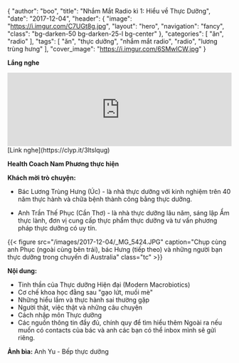 {
  "author": "boo",
  "title": "Nhắm Mắt Radio kì 1: Hiểu về Thực Dưỡng",
  "date": "2017-12-04",
  "header": {
    "image": "https://i.imgur.com/C7UGt8g.jpg",
    "layout": "hero",
    "navigation": "fancy",
    "class": "bg-darken-50 bg-darken-25-l bg-center"
  },
  "categories": [
    "ăn", "radio"
  ],
  "tags": [
    "ăn",
    "thực dưỡng",
    "nhắm mắt radio",
    "radio",
    "lương trùng hưng"
  ],
  "cover_image": "https://i.imgur.com/6SMwICW.jpg"
}

**Lắng nghe**

<iframe width="100%" height="165" src="https://clyp.it/3ltslqug/widget" frameborder="0"></iframe>
[Link nghe](https://clyp.it/3ltslqug)

**Health Coach Nam Phương thực hiện**

**Khách mời trò chuyện:**

- Bác Lương Trùng Hưng (Úc) - là nhà thực dưỡng với kinh nghiệm trên 40 năm thực hành và chữa bệnh thành công bằng thực dưỡng.

- Anh Trần Thế Phục (Cần Thơ) - là nhà thực dưỡng lâu năm, sáng lập Ẩm thực lành, đơn vị cung cấp thực phẩm thực dưỡng và tư vấn phương pháp thực dưỡng có uy tín.

{{< figure src="/images/2017-12-04/_MG_5424.JPG" caption="Chụp cùng anh Phục (ngoài cùng bên trái), bác Hưng (tiếp theo) và những người bạn thực dưỡng trong chuyến đi Australia" class="tc" >}}


**Nội dung:**

- Tinh thần của Thực dưỡng Hiện đại (Modern Macrobiotics)
- Cơ chế khoa học đằng sau "gạo lứt, muối mè"
- Những hiểu lầm và thực hành sai thường gặp
- Người thật, việc thật và những câu chuyện
- Cách nhập môn Thực dưỡng
- Các nguồn thông tin đầy đủ, chính quy để tìm hiểu thêm
Ngoài ra nếu muốn có contacts của bác và anh các bạn có thể inbox mình sẽ gửi riêng.

**Ảnh bìa:** Anh Yu - Bếp thực dưỡng
